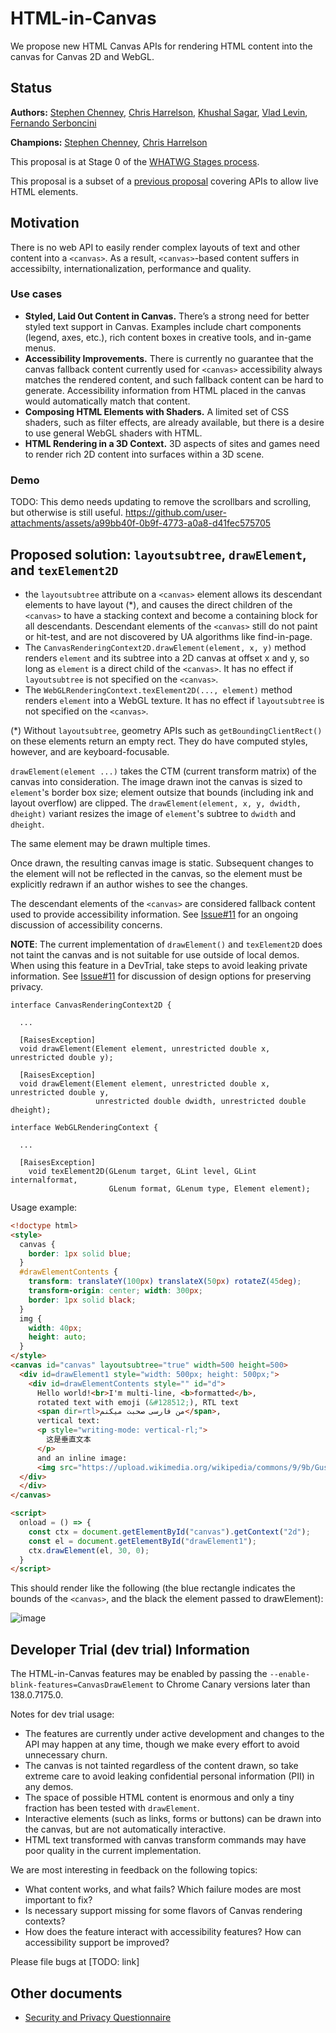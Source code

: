 # HTML-in-Canvas

We propose new HTML Canvas APIs for rendering HTML content into the canvas for Canvas 2D and WebGL.

## Status

**Authors:** [Stephen Chenney](mailto:schenney@igalia.com), [Chris Harrelson](mailto:chrishtr@google.com), [Khushal Sagar](mailto:khushalsagar@google.com), [Vlad Levin](mailto:vmpstr@google.com), [Fernando Serboncini](mailto:fserb@chromium.org)

**Champions:** [Stephen Chenney](mailto:schenney@igalia.com), [Chris Harrelson](mailto:chrishtr@google.com)

This proposal is at Stage 0 of the [WHATWG Stages process](https://whatwg.org/stages).

This proposal is a subset of a [previous proposal](placeElement) covering APIs to allow live HTML elements.

## Motivation

There is no web API to easily render complex layouts of text and other content into a `<canvas>`. As a result, `<canvas>`-based content suffers in accessibilty, internationalization, performance and quality.

### Use cases

* **Styled, Laid Out Content in Canvas.** There’s a strong need for better styled text support in Canvas. Examples include chart components (legend, axes, etc.), rich content boxes in creative tools, and in-game menus.
* **Accessibility Improvements.** There is currently no guarantee that the canvas fallback content currently used for `<canvas>` accessibility always matches the rendered content, and such fallback content can be hard to generate. Accessibility information from HTML placed in the canvas would automatically match that content.
* **Composing HTML Elements with Shaders.** A limited set of CSS shaders, such as filter effects, are already available, but there is a desire to use general WebGL shaders with HTML.
* **HTML Rendering in a 3D Context.** 3D aspects of sites and games need to render rich 2D content into surfaces within a 3D scene.

### Demo

TODO: This demo needs updating to remove the scrollbars and scrolling, but otherwise is still useful.
https://github.com/user-attachments/assets/a99bb40f-0b9f-4773-a0a8-d41fec575705

## Proposed solution: `layoutsubtree`, `drawElement`, and `texElement2D` 

* the `layoutsubtree` attribute on a `<canvas>` element allows its descendant elements to have layout (*), and causes the direct children of the `<canvas>` to have a stacking context and become a containing block for all descendants. Descendant elements of the `<canvas>` still do not paint or hit-test, and are not discovered by UA algorithms like find-in-page.
* The `CanvasRenderingContext2D.drawElement(element, x, y)` method renders `element` and its subtree into a 2D canvas at offset x and y, so long as `element` is a direct child of the `<canvas>`. It has no effect if `layoutsubtree` is not specified on the `<canvas>`.
* The `WebGLRenderingContext.texElement2D(..., element)` method renders `element` into a WebGL texture. It has no effect if `layoutsubtree` is not specified on the `<canvas>`.

(*) Without `layoutsubtree`, geometry APIs such as `getBoundingClientRect()` on these elements return an empty rect. They do have computed styles, however, and are keyboard-focusable.

`drawElement(element ...)` takes the CTM (current transform matrix) of the canvas into consideration. The image drawn inot the canvas is sized to `element`'s border box size; element outsize that bounds (including ink and layout overflow) are clipped. The `drawElement(element, x, y, dwidth, dheight)` variant resizes the image of `element`'s subtree to `dwidth` and `dheight`.

The same element may be drawn multiple times.

Once drawn, the resulting canvas image is static. Subsequent changes to the element will not be reflected in the canvas, so the element must be explicitly redrawn if an author wishes to see the changes.

The descendant elements of the `<canvas>` are considered fallback content used to provide accessibility information.
See [Issue#11](https://github.com/WICG/html-in-canvas/issues/11) for an ongoing discussion of accessibility concerns. 

**NOTE**: The current implementation of `drawElement()` and `texElement2D` does not taint the canvas and is not suitable for use outside of local demos. When using this feature in a DevTrial, take steps to avoid leaking private information. See
[Issue#11](https://github.com/WICG/html-in-canvas/issues/5) for discussion of design options for preserving privacy.

```idl
interface CanvasRenderingContext2D {

  ...

  [RaisesException]
  void drawElement(Element element, unrestricted double x, unrestricted double y);

  [RaisesException]
  void drawElement(Element element, unrestricted double x, unrestricted double y,
                   unrestricted double dwidth, unrestricted double dheight);

```

```idl
interface WebGLRenderingContext {

  ...

  [RaisesException]
    void texElement2D(GLenum target, GLint level, GLint internalformat,
                      GLenum format, GLenum type, Element element);

```

Usage example:

```html
<!doctype html>
<style>
  canvas {
    border: 1px solid blue;
  }
  #drawElementContents {
    transform: translateY(100px) translateX(50px) rotateZ(45deg);
    transform-origin: center; width: 300px;
    border: 1px solid black;
  }
  img {
    width: 40px;
    height: auto;
  }
</style>
<canvas id="canvas" layoutsubtree="true" width=500 height=500>
  <div id=drawElement1 style="width: 500px; height: 500px;">
    <div id=drawElementContents style="" id="d">
      Hello world!<br>I'm multi-line, <b>formatted</b>,
      rotated text with emoji (&#128512;), RTL text
      <span dir=rtl>من فارسی صحبت میکنم</span>,
      vertical text:
      <p style="writing-mode: vertical-rl;">
        这是垂直文本
      </p>
      and an inline image:
      <img src="https://upload.wikimedia.org/wikipedia/commons/9/9b/Gustav_chocolate.jpg">
  </div>
  </div>
</canvas>

<script>
  onload = () => {
    const ctx = document.getElementById("canvas").getContext("2d");
    const el = document.getElementById("drawElement1");
    ctx.drawElement(el, 30, 0);
  }
</script>
```

This should render like the following (the blue rectangle indicates the bounds of the `<canvas>`, and the black the element passed to
drawElement):

![image](https://github.com/user-attachments/assets/1955f410-2d49-403d-a4d1-b6ed37cb2efd)


## Developer Trial (dev trial) Information
The HTML-in-Canvas features may be enabled by passing the `--enable-blink-features=CanvasDrawElement` to Chrome Canary versions later than 138.0.7175.0.

Notes for dev trial usage:
* The features are currently under active development and changes to the API may happen at any time, though we make every effort to avoid unnecessary churn.
* The canvas is not tainted regardless of the content drawn, so take extreme care to avoid leaking confidential personal information (PII) in any demos.
* The space of possible HTML content is enormous and only a tiny fraction has been tested with `drawElement`.
* Interactive elements (such as links, forms or buttons) can be drawn into the canvas, but are not automatically interactive.
* HTML text transformed with canvas transform commands may have poor quality in the current implementation.

We are most interesting in feedback on the following topics:
* What content works, and what fails? Which failure modes are most important to fix?
* Is necessary support missing for some flavors of Canvas rendering contexts?
* How does the feature interact with accessibility features? How can accessibility support be improved?

Please file bugs at [TODO: link]

## Other documents

* [Security and Privacy Questionnaire](./security-privacy-questionnaire.md)
